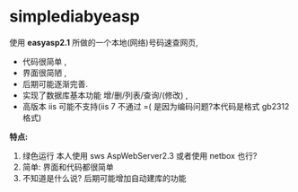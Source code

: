 # simplediabyeasp
使用 **easyasp2.1** 所做的一个本地(网络)号码速查网页,

- 代码很简单 ,
- 界面很简陋 ,
- 后期可能逐渐完善.
- 实现了数据库基本功能 增/删/列表/查询/(修改) ,
- 高版本 iis 可能不支持(iis 7 不通过 =( 是因为编码问题?本代码是格式 gb2312 格式)

**特点:**

1. 绿色运行 本人使用  sws AspWebServer2.3 或者使用 netbox 也行?
1. 简单: 界面和代码都很简单
1. 不知道是什么说? 后期可能增加自动建库的功能